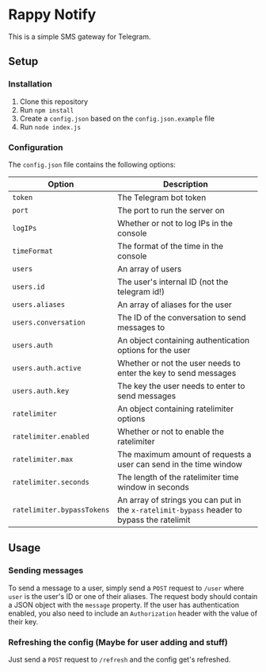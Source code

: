 # Rappy Notify
This is a simple SMS gateway for Telegram.

## Setup

### Installation

1. Clone this repository
2. Run `npm install`
3. Create a `config.json` based on the `config.json.example` file
4. Run `node index.js`

### Configuration

The `config.json` file contains the following options:

| Option | Description |
| --- | --- |
| `token` | The Telegram bot token |
| `port` | The port to run the server on |
| `logIPs` | Whether or not to log IPs in the console |
| `timeFormat` | The format of the time in the console |
| `users` | An array of users |
| `users.id` | The user's internal ID (not the telegram id!) |
| `users.aliases` | An array of aliases for the user |
| `users.conversation` | The ID of the conversation to send messages to |
| `users.auth` | An object containing authentication options for the user |
| `users.auth.active` | Whether or not the user needs to enter the key to send messages |
| `users.auth.key` | The key the user needs to enter to send messages |
| `ratelimiter` | An object containing ratelimiter options |
| `ratelimiter.enabled` | Whether or not to enable the ratelimiter |
| `ratelimiter.max` | The maximum amount of requests a user can send in the time window |
| `ratelimiter.seconds` | The length of the ratelimiter time window in seconds |
| `ratelimiter.bypassTokens` | An array of strings you can put in the `x-ratelimit-bypass` header to bypass the ratelimit |

## Usage

### Sending messages
To send a message to a user, simply send a `POST` request to `/user` where `user` is the user's ID or one of their aliases. The request body should contain a JSON object with the `message` property. If the user has authentication enabled, you also need to include an `Authorization` header with the value of their key.

### Refreshing the config (Maybe for user adding and stuff)
Just send a `POST` request to `/refresh` and the config get's refreshed.